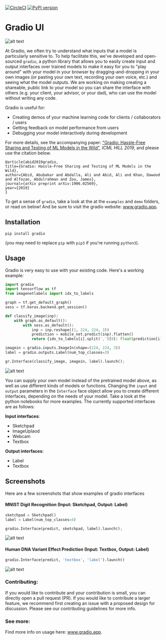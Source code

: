 [![CircleCI](https://circleci.com/gh/gradio-app/gradio-UI.svg?style=svg)](https://circleci.com/gh/gradio-app/gradio) [![PyPI version](https://badge.fury.io/py/gradio.svg)](https://badge.fury.io/py/gradio)

# Gradio UI

![alt text](https://i.ibb.co/GHRk2JP/header-2.png)

At Gradio, we often try to understand what inputs that a model is particularly sensitive to. To help facilitate this, we've developed and open-sourced `gradio`, a python library that allows you to easily create input and output interfaces over trained models to make it easy for you to "play around" with your model in your browser by dragging-and-dropping in your own images (or pasting your own text, recording your own voice, etc.) and seeing what the model outputs. We are working on making creating a shareable, public link to your model so you can share the interface with others (e.g. your client, your advisor, or your dad), who can use the model without writing any code. 

Gradio is useful for:
* Creating demos of your machine learning code for clients / collaborators / users
* Getting feedback on model performance from users
* Debugging your model interactively during development

For more details, see the accompanying paper: ["Gradio: Hassle-Free Sharing and Testing of ML Models in the Wild"](https://arxiv.org/pdf/1906.02569.pdf), *ICML HILL 2019*, and please use the citation below.

```
@article{abid2019gradio,
title={Gradio: Hassle-Free Sharing and Testing of ML Models in the Wild},
author={Abid, Abubakar and Abdalla, Ali and Abid, Ali and Khan, Dawood and Alfozan, Abdulrahman and Zou, James},
journal={arXiv preprint arXiv:1906.02569},
year={2019}
}
```

To get a sense of `gradio`, take a look at the at the `examples` and `demo` folders, or read on below! And be sure to visit the gradio website: www.gradio.app.

## Installation
```
pip install gradio
```
(you may need to replace `pip` with `pip3` if you're running `python3`).

## Usage

Gradio is very easy to use with your existing code. Here's a working example:


```python
import gradio
import tensorflow as tf
from imagenetlabels import idx_to_labels

graph = tf.get_default_graph()
sess = tf.keras.backend.get_session()

def classify_image(inp):
    with graph.as_default():
        with sess.as_default():
            inp = inp.reshape((1, 224, 224, 3))
            prediction = mobile_net.predict(inp).flatten()
            return {idx_to_labels[i].split(',')[0]: float(prediction[i]) for i in range(1000)}

imagein = gradio.inputs.ImageIn(shape=(224, 224, 3))
label = gradio.outputs.Label(num_top_classes=3)

gr.Interface(classify_image, imagein, label).launch();
```

![alt text](https://i.ibb.co/nM97z2B/image-interface.png)


You can supply your own model instead of the pretrained model above, as well as use different kinds of models or functions. Changing the `input` and `output` parameters in the `Interface` face object allow you to create different interfaces, depending on the needs of your model. Take a look at the python notebooks for more examples. The currently supported interfaces are as follows:

**Input interfaces**:
* Sketchpad
* ImageUplaod
* Webcam
* Textbox

**Output interfaces**:
* Label
* Textbox

## Screenshots

Here are a few screenshots that show examples of gradio interfaces

#### MNIST Digit Recognition (Input: Sketchpad, Output: Label)

```python
sketchpad = Sketchpad()
label = Label(num_top_classes=4)

gradio.Interface(predict, sketchpad, label).launch();
```

![alt text](https://i.ibb.co/CV8Kk3D/sketchpad-interface.png)

#### Human DNA Variant Effect Prediction (Input: Textbox, Output: Label)

```python
gradio.Interface(predict, 'textbox', 'label').launch()
```

![alt text](https://i.ibb.co/C7GXDDQ/label-interface.png)

### Contributing:
If you would like to contribute and your contribution is small, you can directly open a pull request (PR). If you would like to contribute a larger feature, we recommend first creating an issue with a proposed design for discussion. Please see our contributing guidelines for more info.

### See more:
Find more info on usage here: www.gradio.app.


